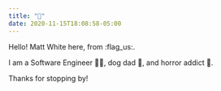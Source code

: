 ```yaml
---
title: "👋"
date: 2020-11-15T18:08:58-05:00
---
```


Hello! Matt White here, from :flag_us:.

I am a Software Engineer :man_technologist:, dog dad :dog:, and horror addict :zombie:.

Thanks for stopping by!
